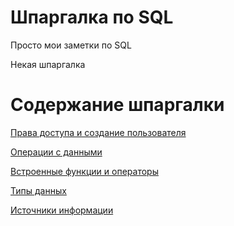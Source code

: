 # Шпаргалка по SQL

Просто мои заметки по SQL

Некая шпаргалка

# Содержание шпаргалки

[Права доступа и создание пользователя](access_right.md)

[Операции с данными](operations.md)

[Встроенные функции и операторы](functions.md)

[Типы данных](types.md)

[Источники информации](sources.md)
